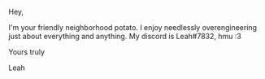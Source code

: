 Hey,

I'm your friendly neighborhood potato. I enjoy needlessly overengineering just about everything and anything. My discord is Leah#7832, hmu :3

Yours truly

Leah
